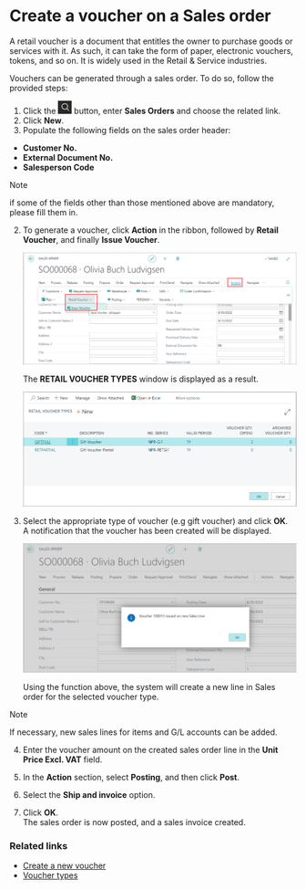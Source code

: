 # Create a voucher on a Sales order

A retail voucher is a document that entitles the owner to purchase goods or services with it. As such, it can take the form of paper, electronic vouchers, tokens, and so on. It is widely used in the Retail & Service industries. 

Vouchers can be generated through a sales order. To do so, follow the provided steps: 

1. Click the ![Lightbulb that opens the Tell Me feature](../../../images/Icons/Lightbulb_icon.png "Tell Me what you want to do") button, enter **Sales Orders** and choose the related link. 
2. Click **New**.
3. Populate the following fields on the sales order header:

- **Customer No.**
- **External Document No.**
- **Salesperson Code**

> [!NOTE]
> if some of the fields other than those mentioned above are mandatory, please fill them in. 

2. To generate a voucher, click **Action** in the ribbon, followed by **Retail Voucher**, and finally **Issue Voucher**.

    ![Sales order issue voucher](../images/Issuse%20voucher%20on%20SO.png)

    The **RETAIL VOUCHER TYPES** window is displayed as a result.

    ![Sales order issue voucher](../images/retail_voucher_types.png)


3. Select the appropriate type of voucher (e.g gift voucher) and click **OK**.       
   A notification that the voucher has been created will be displayed. 

    ![Sales order issue voucher](../images/Voucher%20issued%20on%20new%20SO.png)

    Using the function above, the system will create a new line in Sales order for the selected voucher type. 

> [!NOTE]
> If necessary, new sales lines for items and G/L accounts can be added.

4. Enter the voucher amount on the created sales order line in the **Unit Price Excl. VAT** field.

5. In the **Action** section, select **Posting**, and then click **Post**. 

6. Select the **Ship and invoice** option.

7. Click **OK**.       
   The sales order is now posted, and a sales invoice created. 

### Related links

- [Create a new voucher](Create_a_new_voucher.md)
- [Voucher types](../explanation/Voucher_types.md)